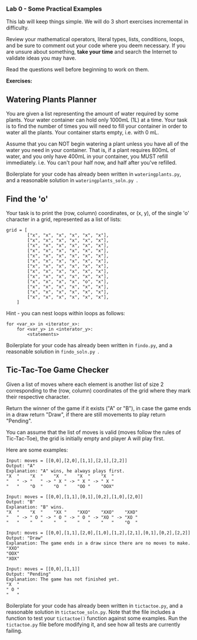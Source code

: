### Lab 0 - Some Practical Examples

This lab will keep things simple. We will do 3 short exercises incremental in difficulty.

Review your mathematical operators, literal types, lists, conditions,
loops, and be sure to comment out your code where you deem necessary. If you are unsure about something, **take your time** and search the Internet to validate ideas you may have.

Read the questions well before beginning to work on them.

**Exercises:**

## Watering Plants Planner

You are given a list representing the amount of water
required by some plants. Your water container can hold
only 1000mL (1L) at a time. Your task is to find the
number of times you will need to fill your container in
order to water all the plants. Your container starts
empty, i.e. with 0 mL.

Assume that you can NOT begin watering a plant unless you
have all of the water you need in your container. That
is, if a plant requires 800mL of water, and you only
have 400mL in your container, you MUST refill immediately.
i.e. You can't pour half now, and half after you've refilled.

Boilerplate for your code has already been written in `wateringplants.py`, and a reasonable solution in `wateringplants_soln.py `.

## Find the 'o'

Your task is to print the (row, column) coordinates, or (x, y), of the single 'o' character in a grid, represented as a list of lists:
   
```
grid = [
        ["x", "x", "x", "x", "x", "x"],
        ["x", "x", "x", "x", "x", "x"],
        ["x", "x", "x", "x", "x", "x"],
        ["x", "x", "x", "x", "x", "x"],
        ["x", "x", "x", "x", "x", "x"],
        ["x", "x", "x", "x", "x", "x"],
        ["x", "x", "x", "x", "x", "x"],
        ["x", "x", "x", "x", "x", "x"],
        ["x", "x", "x", "x", "x", "x"],
        ["x", "x", "x", "x", "o", "x"],
        ["x", "x", "x", "x", "x", "x"],
        ["x", "x", "x", "x", "x", "x"],
        ["x", "x", "x", "x", "x", "x"],
    ]
```

Hint - you can nest loops within loops as follows:

```
for <var_x> in <iterator_x>:
    for <var_y> in <interator_y>:
        <statements>
```

Boilerplate for your code has already been written in `findo.py`, and a reasonable solution in `findo_soln.py `.

## Tic-Tac-Toe Game Checker

Given a list of moves where each element is another list of size 2 corresponding to the (row, column) coordinates of the grid where they mark their respective character.

Return the winner of the game if it exists ("A" or "B"), in case the game ends in a draw return "Draw", if there are still movements to play return "Pending".

You can assume that the list of moves is valid (moves follow the rules of Tic-Tac-Toe), the grid is initially empty and player A will play first.

Here are some examples:

```
Input: moves = [[0,0],[2,0],[1,1],[2,1],[2,2]]
Output: "A"
Explanation: "A" wins, he always plays first.
"X  "    "X  "    "X  "    "X  "    "X  "
"   " -> "   " -> " X " -> " X " -> " X "
"   "    "O  "    "O  "    "OO "    "OOX"
```

```
Input: moves = [[0,0],[1,1],[0,1],[0,2],[1,0],[2,0]]
Output: "B"
Explanation: "B" wins.
"X  "    "X  "    "XX "    "XXO"    "XXO"    "XXO"
"   " -> " O " -> " O " -> " O " -> "XO " -> "XO " 
"   "    "   "    "   "    "   "    "   "    "O  "
```

```
Input: moves = [[0,0],[1,1],[2,0],[1,0],[1,2],[2,1],[0,1],[0,2],[2,2]]
Output: "Draw"
Explanation: The game ends in a draw since there are no moves to make.
"XXO"
"OOX"
"XOX"
```

```
Input: moves = [[0,0],[1,1]]
Output: "Pending"
Explanation: The game has not finished yet.
"X  "
" O "
"   "
```


Boilerplate for your code has already been written in `tictactoe.py`, and a reasonable solution in `tictactoe_soln.py`. Note that the file includes a function to test your `tictactoe()` function against some examples. Run the `tictactoe.py` file before modifying it, and see how all tests are currently failing.
